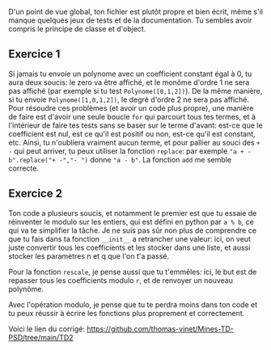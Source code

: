 D'un point de vue global, ton fichier est plutôt propre et bien écrit, même s'il manque quelques jeux de tests et de la documentation. Tu sembles avoir compris le principe de classe et d'object.

## Exercice 1

Si jamais tu envoie un polynome avec un coefficient constant égal à 0, tu aura deux soucis: le zero va être affiché, et le monôme d'ordre 1 ne sera pas affiché (par exemple si tu test `Polynome([0,1,2])`).
De la même manière, si tu envoie `Polynome([1,0,1,2])`, le degré d'ordre 2 ne sera pas affiché.
Pour résoudre ces problèmes (et avoir un code plus propre), une manière de faire est d'avoir une seule boucle `for` qui parcourt tous tes termes, et à l'intérieur de faire tes tests sans se baser sur le terme d'avant: est-ce que le coefficient est nul, est ce qu'il est positif ou non, est-ce qu'il est constant, etc. 
Ainsi, tu n'oubliera vraiment aucun terme, et pour pallier au souci des `+ -` qui peut arriver, tu peux utiliser la fonction `replace`: par exemple `"a + -b".replace("+ -","- ")` donne `"a - b"`.
La fonction `add` me semble correcte.

## Exercice 2

Ton code a plusieurs soucis, et notamment le premier est que tu essaie de réinventer le modulo sur les entiers, qui est défini en python par `a % b`, ce qui va te simplifier la tâche.
Je ne suis pas sûr non plus de comprendre ce que tu fais dans ta fonction `__init__` a retrancher une valeur: ici, on veut juste convertir tous les coefficients et les stocker dans une liste, et aussi stocker les paramètres n et q que l'on t'a passé.

Pour la fonction `rescale`, je pense aussi que tu t'emmêles: ici, le but est de repasser tous les coefficients modulo `r`, et de renvoyer un nouveau polynôme.

Avec l'opération modulo, je pense que tu te perdra moins dans ton code et tu peux réussir à écrire les fonctions plus proprement et correctement.

Voici le lien du corrigé: https://github.com/thomas-vinet/Mines-TD-PSD/tree/main/TD2
